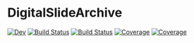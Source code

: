 # DigitalSlideArchive

[![Dev](https://img.shields.io/badge/docs-dev-blue.svg)](https://kescobo.gitlab.io/DigitalSlideArchive.jl/dev)
[![Build Status](https://github.com/kescobo/DigitalSlideArchive.jl/actions/workflows/CI.yml/badge.svg?branch=main)](https://github.com/kescobo/DigitalSlideArchive.jl/actions/workflows/CI.yml?query=branch%3Amain)
[![Build Status](https://gitlab.com/kescobo/DigitalSlideArchive.jl/badges/main/pipeline.svg)](https://gitlab.com/kescobo/DigitalSlideArchive.jl/pipelines)
[![Coverage](https://gitlab.com/kescobo/DigitalSlideArchive.jl/badges/main/coverage.svg)](https://gitlab.com/kescobo/DigitalSlideArchive.jl/commits/main)
[![Coverage](https://codecov.io/gh/kescobo/DigitalSlideArchive.jl/branch/main/graph/badge.svg)](https://codecov.io/gh/kescobo/DigitalSlideArchive.jl)
